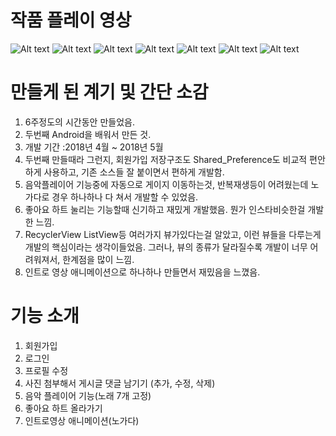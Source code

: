  **작품 플레이 영상**
=======================================
![Alt text](videos/application2_1.gif "application2_1")
![Alt text](videos/application2_2.gif "application2_2")
![Alt text](videos/application2_3.gif "application2_3")
![Alt text](videos/application2_4.gif "application2_4")
![Alt text](videos/application2_5.gif "application2_5")
![Alt text](videos/application2_6.gif "application2_6")
![Alt text](videos/application2_7.gif "application2_7")




**만들게 된 계기 및 간단 소감**
=======================================
1. 6주정도의 시간동안 만들었음.
2. 두번째 Android을 배워서 만든 것. 
3. 개발 기간 :2018년 4월 ~ 2018년 5월 
4. 두번째 만들때라 그런지, 회원가입 저장구조도 Shared_Preference도 비교적 편안하게 사용하고, 기존 소스들 잘 붙이면서 편하게 개발함. 
5. 음악플레이어 기능중에 자동으로 게이지 이동하는것, 반복재생등이 어려웠는데 노가다로 경우 하나하나 다 쳐서 개발할 수 있었음.
6. 좋아요 하트 눌리는 기능할때 신기하고 재밌게 개발했음. 뭔가 인스타비슷한걸 개발한 느낌.
7. RecyclerView ListView등 여러가지 뷰가있다는걸 알았고, 이런 뷰들을 다루는게 개발의 핵심이라는 생각이들었음. 그러나, 뷰의 종류가 달라질수록 개발이 너무 어려워져서, 한계점을 많이 느낌.
8. 인트로 영상 애니메이션으로 하나하나 만들면서 재밌음을 느꼈음.

**기능 소개**
======================================
1. 회원가입
2. 로그인
3. 프로필 수정
4. 사진 첨부해서 게시글 댓글 남기기 (추가, 수정, 삭제)
5. 음악 플레이어 기능(노래 7개 고정)
6. 좋아요 하트 올라가기
7. 인트로영상 애니메이션(노가다)
